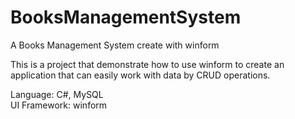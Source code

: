# BooksManagementSystem
A Books Management System create with winform

This is a project that demonstrate how to use winform to 
create an application that can easily work with data by CRUD operations. 

Language: C#, MySQL<br>
UI Framework: winform
